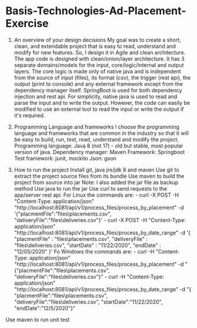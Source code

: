 # Basis-Technologies-Ad-Placement-Exercise

1) An overview of your design decisions
My goal was to create a short, clean, and extendable project that is easy to read, understand and modify for new features. So, I design it in Agile and clean architecture. 
The app code is designed with clean/onion/layer architecture. It has 3 separate domains/models for the input, core/logic/internal and output layers. The core logic is made only of native java and is independent from the source of input (files), its format (csv), the trigger (rest api), the output (print to console) and any external framework except from the dependency manager itself. SpringBoot is used for both dependency injection and rest api. For simplicity, native java is used to read and parse the input and to write the output. However, the code can easily be modified to use an external tool to read the input or write the output if it's required.

2) Programming Language and frameworks
I choose the programming language and frameworks that are common in the industry so that it will be easy to build, run, test, read, understand and modify the project.
Programming language: Java 8 (not 17) - old but stable, most popular version of java.
Dependency manager: Maven
Framework: Springboot
Test framework: junit, mockito 
Json: gson

 
3) How to run the project
Install git, java jre/jdk 8 and maven
Use git to extract the project source files from its bundle
Use maven to build the project from source into jar
Note: I also added the jar file as backup method
Use java to run the jar
Use curl to send requests to the app/server rest api:
    For Linux the commands are:
        - curl -X POST -H "Content-Type: application/json" "http://localhost:8081/api/v1/process_files/process_by_placement" -d '{"placmentFile":"files\\placements.csv", "deliveryFile":"files\\deliveries.csv"}'
        - curl -X POST -H "Content-Type: application/json" "http://localhost:8081/api/v1/process_files/process_by_date_range" -d '{ "placmentFile" : "files\\placements.csv", "deliveryFile" : "files\\deliveries.csv", "startDate" : "11/22/2020", "endDate" : "12/05/2020" }'
    Fo Windows the commands are:
        - curl -H "Content-Type: application/json" "http://localhost:8081/api/v1/process_files/process_by_placement" -d "{\"placmentFile\":\"files\\placements.csv\", \"deliveryFile\":\"files\\deliveries.csv\"}"
        - curl -H "Content-Type: application/json" "http://localhost:8081/api/v1/process_files/process_by_date_range" -d "{ \"placmentFile\":\"files\\placements.csv\", \"deliveryFile\":\"files\\deliveries.csv\", \"startDate\":\"11/22/2020\", \"endDate\":\"12/5/2020\"}"

Use maven to run unit test
